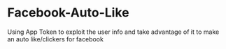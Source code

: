 Facebook-Auto-Like
==================

Using App Token to exploit the user info and take advantage of it to make an auto like/clickers for facebook
